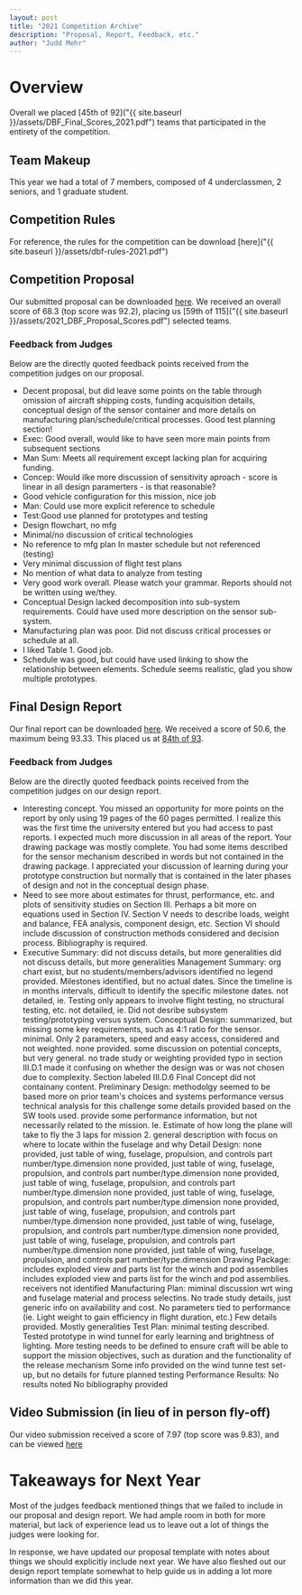 ```yaml
---
layout: post
title: "2021 Competition Archive"
description: "Proposal, Report, Feedback, etc."
author: "Judd Mehr"
---
```


# Overview

Overall we placed [45th of 92]("{{ site.baseurl }}/assets/DBF_Final_Scores_2021.pdf") teams that participated in the entirety of the competition.

## Team Makeup

This year we had a total of 7 members, composed of 4 underclassmen, 2 seniors, and 1 graduate student.

## Competition Rules

For reference, the rules for the competition can be download [here]("{{ site.baseurl }}/assets/dbf-rules-2021.pdf")

## Competition Proposal

Our submitted proposal can be downloaded [here]().  We received an overall score of 68.3 (top score was 92.2), placing us [59th of 115]("{{ site.baseurl }}/assets/2021_DBF_Proposal_Scores.pdf") selected teams.

### Feedback from Judges

Below are the directly quoted feedback points received from the competition judges on our proposal.

- Decent proposal, but did leave some points on the table through omission of aircraft shipping costs, funding acquisition details, conceptual design of the sensor container and more details on manufacturing plan/schedule/critical processes. Good test planning section!
- Exec: Good overall, would like to have seen more main points from subsequent sections
- Man Sum: Meets all requirement except lacking plan for acquiring funding.
- Concep: Would ilke more discussion of sensitivity aproach - score is linear in all design paramerters - is that reasonable?
- Good vehicle configuration for this mission, nice job
- Man: Could use more explicit reference to schedule
- Test:Good use planned for prototypes and testing
- Design flowchart, no mfg
- Minimal/no discussion of critical technologies
- No reference to mfg plan
In master schedule but not referenced (testing)
- Very minimal discussion of flight test plans
- No mention of what data to analyze from testing
- Very good work overall. Please watch your grammar. Reports should not be written using we/they.
- Conceptual Design lacked decomposition into sub-system requirements. Could have used more description on the sensor sub-system.
- Manufacturing plan was poor. Did not discuss critical processes or schedule at all.
- I liked Table 1. Good job.
- Schedule was good, but could have used linking to show the relationship between elements. Schedule seems realistic, glad you show multiple prototypes.

## Final Design Report

Our final report can be downloaded [here]().  We received a score of 50.6, the maximum being 93.33.  This placed us at <a href="{{ site.baseurl }}/assets/DBF_2021_Report_Scores.pdf" download>84th of 93</a>.

### Feedback from Judges

Below are the directly quoted feedback points received from the competition judges on our design report.

- Interesting concept. You missed an opportunity for more points on the report by only using 19 pages of the 60 pages permitted. I realize this was the first time the university entered but you had access to past reports. I expected much more discussion in all areas of the report. Your drawing package was mostly complete. You had some items described for the sensor mechanism described in words but not contained in the drawing package. I appreciated your discussion of learning during your prototype construction but normally that is contained in the later phases of design and not in the conceptual design phase.
- Need to see more about estimates for thrust, performance, etc. and plots of sensitivity studies on Section III. Perhaps a bit more on equations used in Section IV. Section V needs to describe loads, weight and balance, FEA analysis, component design, etc. Section VI should include discussion of construction methods considered and decision process. Bibliography is required.
- Executive Summary: did not discuss details, but more generalities did not discuss details, but more generalities Management Summary: org chart exist, but no students/members/advisors identified no legend provided. Milestones identified, but no actual dates. Since the timeline is in months intervals, difficult to identify the specific milestone dates. not detailed, ie. Testing only appears to involve flight testing, no structural testing, etc. not detailed, ie. Did not desribe subsystem testing/prototyping versus system. Conceptual Design: summarized, but missing some key requirements, such as 4:1 ratio for the sensor. minimal. Only 2 parameters, speed and easy access, considered and not weighted. none provided. some discussion on potential concepts, but very general. no trade study or weighting provided typo in section III.D.1 made it confusing on whether the design was or was not chosen due to complexity. Section labeled III.D.6 Final Concept did not containany content. Preliminary Design: methodolgy seemed to be based more on prior team's choices and systems performance versus technical analysis for this challenge some details provided based on the SW tools used. provide some performance information, but not necessarily related to the mission. Ie. Estimate of how long the plane will take to fly the 3 laps for mission 2. general description with focus on where to locate within the fuselage and why Detail Design: none provided, just table of wing, fuselage, propulsion, and controls part number/type.dimension none provided, just table of wing, fuselage, propulsion, and controls part number/type.dimension none provided, just table of wing, fuselage, propulsion, and controls part number/type.dimension none provided, just table of wing, fuselage, propulsion, and controls part number/type.dimension none provided, just table of wing, fuselage, propulsion, and controls part number/type.dimension none provided, just table of wing, fuselage, propulsion, and controls part number/type.dimension none provided, just table of wing, fuselage, propulsion, and controls part number/type.dimension none provided, just table of wing, fuselage, propulsion, and controls part number/type.dimension Drawing Package: includes exploded view and parts list for the winch and pod assemblies includes exploded view and parts list for the winch and pod assemblies. receivers not identified Manufacturing Plan: miminal discussion wrt wing and fuselage material and process selectins. No trade study details, just generic info on availability and cost. No parameters tied to performance (ie. Light weight to gain efficiency in flight duration, etc.) Few details provided. Mostly generalities Test Plan: minimal testing described. Tested prototype in wind tunnel for early learning and brightness of lighting. More testing needs to be defined to ensure craft will be able to support the mission objectives, such as duration and the functionality of the release mechanism Some info provided on the wind tunne test set-up, but no details for future planned testing Performance Results: No results noted No bibliography provided

## Video Submission (in lieu of in person fly-off)

Our video submission received a score of 7.97 (top score was 9.83), and can be viewed [here](https://www.youtube.com/watch?v=xcirHwr4ngA)

# Takeaways for Next Year

Most of the judges feedback mentioned things that we failed to include in our proposal and design report.  We had ample room in both for more material, but lack of experience lead us to leave out a lot of things the judges were looking for.

In response, we have updated our proposal template with notes about things we should explicitly include next year.  We have also fleshed out our design report template somewhat to help guide us in adding a lot more information than we did this year.